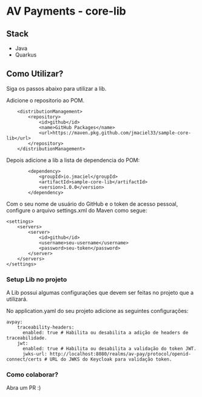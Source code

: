 # AV Payments - core-lib

## Stack

- Java
- Quarkus

## Como Utilizar?

Siga os passos abaixo para utilizar a lib.

Adicione o repositorio ao POM.

```
    <distributionManagement>
        <repository>
            <id>github</id>
            <name>GitHub Packages</name>
            <url>https://maven.pkg.github.com/jmaciel33/sample-core-lib</url>
        </repository>
    </distributionManagement>
```

Depois adicione a lib a lista de dependencia do POM:


```
        <dependency>
            <groupId>io.jmaciel</groupId>
            <artifactId>sample-core-lib</artifactId>
            <version>1.0.0</version>
        </dependency>
```

Com o seu nome de usuário do GitHub e o token de acesso pessoal, configure o arquivo settings.xml do Maven como segue:

```
<settings>
    <servers>
        <server>
            <id>github</id>
            <username>seu-username</username>
            <password>seu-token</password>
        </server>
    </servers>
</settings>
```

### Setup Lib no projeto

A Lib possui algumas configurações que devem ser feitas no projeto que a utilizará.

No application.yaml do seu projeto adicione as seguintes configurações:

```
avpay:
    traceability-headers:
      enabled: true # Habilita ou desabilita a adição de headers de traceabilidade.
    jwt:
      enabled: true # Habilita ou desabilita a validação do token JWT.
      jwks-url: http://localhost:8080/realms/av-pay/protocol/openid-connect/certs # URL do JWKS do Keycloak para validação token.
```


### Como colaborar?

Abra um PR :)